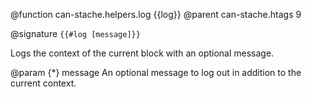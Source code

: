@function can-stache.helpers.log {{log}}
@parent can-stache.htags 9

@signature `{{#log [message]}}`

Logs the context of the current block with an optional message.

@param {*} message An optional message to log out in addition to the
current context.
